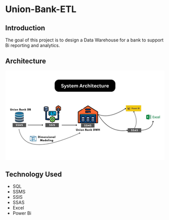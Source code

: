 # Union-Bank-ETL

## Introduction

The goal of this project is to design a Data Warehouse for a bank to support Bi reporting and analytics.

## Architecture 
<img src="system architecture.jpg">

## Technology Used
- SQL
- SSMS
- SSIS
- SSAS
- Excel
- Power Bi

